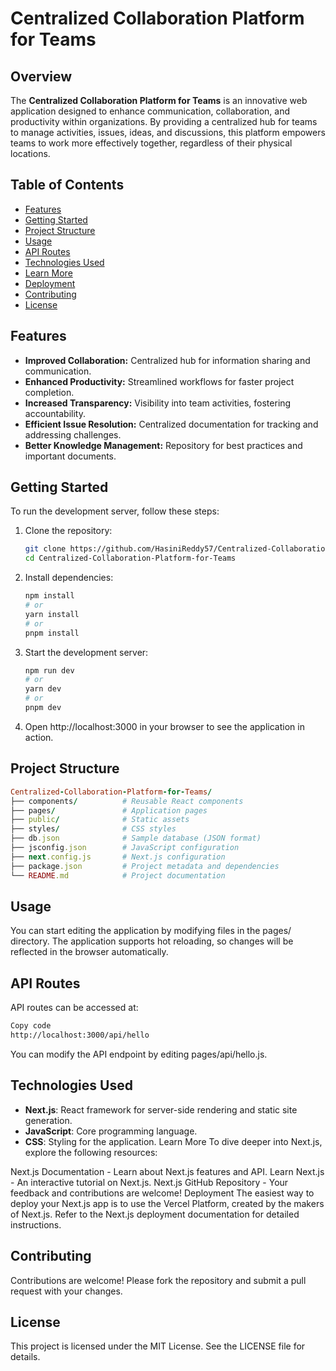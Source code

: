 # Centralized Collaboration Platform for Teams

## Overview
The **Centralized Collaboration Platform for Teams** is an innovative web application designed to enhance communication, collaboration, and productivity within organizations. By providing a centralized hub for teams to manage activities, issues, ideas, and discussions, this platform empowers teams to work more effectively together, regardless of their physical locations.

## Table of Contents
- [Features](#features)
- [Getting Started](#getting-started)
- [Project Structure](#project-structure)
- [Usage](#usage)
- [API Routes](#api-routes)
- [Technologies Used](#technologies-used)
- [Learn More](#learn-more)
- [Deployment](#deployment)
- [Contributing](#contributing)
- [License](#license)

## Features
- **Improved Collaboration:** Centralized hub for information sharing and communication.
- **Enhanced Productivity:** Streamlined workflows for faster project completion.
- **Increased Transparency:** Visibility into team activities, fostering accountability.
- **Efficient Issue Resolution:** Centralized documentation for tracking and addressing challenges.
- **Better Knowledge Management:** Repository for best practices and important documents.

## Getting Started
To run the development server, follow these steps:

1. Clone the repository:
   ```bash
   git clone https://github.com/HasiniReddy57/Centralized-Collaboration-Platform-for-Teams.git
   cd Centralized-Collaboration-Platform-for-Teams
2. Install dependencies:
   ```bash
   npm install
   # or
   yarn install
   # or
   pnpm install
3. Start the development server:
   ```bash
   npm run dev
   # or
   yarn dev
   # or
   pnpm dev
4. Open http://localhost:3000 in your browser to see the application in action.

## Project Structure 
```ruby
Centralized-Collaboration-Platform-for-Teams/
├── components/          # Reusable React components
├── pages/               # Application pages
├── public/              # Static assets
├── styles/              # CSS styles
├── db.json              # Sample database (JSON format)
├── jsconfig.json        # JavaScript configuration
├── next.config.js       # Next.js configuration
├── package.json         # Project metadata and dependencies
└── README.md            # Project documentation
```
## Usage
You can start editing the application by modifying files in the pages/ directory. The application supports hot reloading, so changes will be reflected in the browser automatically.

## API Routes
API routes can be accessed at:

```bash
Copy code
http://localhost:3000/api/hello
```
You can modify the API endpoint by editing pages/api/hello.js.

## Technologies Used
- **Next.js**: React framework for server-side rendering and static site generation.
- **JavaScript**: Core programming language.
- **CSS**: Styling for the application.
Learn More
To dive deeper into Next.js, explore the following resources:

Next.js Documentation - Learn about Next.js features and API.
Learn Next.js - An interactive tutorial on Next.js.
Next.js GitHub Repository - Your feedback and contributions are welcome!
Deployment
The easiest way to deploy your Next.js app is to use the Vercel Platform, created by the makers of Next.js. Refer to the Next.js deployment documentation for detailed instructions.

## Contributing
Contributions are welcome! Please fork the repository and submit a pull request with your changes.

## License
This project is licensed under the MIT License. See the LICENSE file for details.
